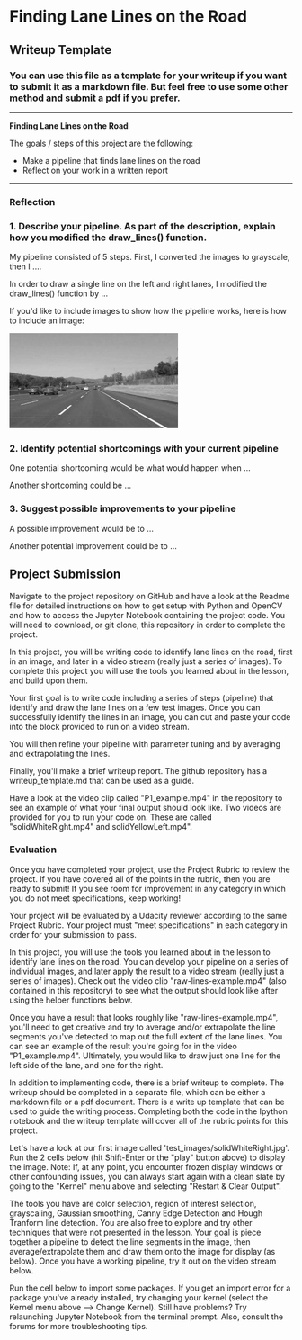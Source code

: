 # **Finding Lane Lines on the Road** 

## Writeup Template

### You can use this file as a template for your writeup if you want to submit it as a markdown file. But feel free to use some other method and submit a pdf if you prefer.

---

**Finding Lane Lines on the Road**

The goals / steps of this project are the following:
* Make a pipeline that finds lane lines on the road
* Reflect on your work in a written report


[//]: # (Image References)

[image1]: ./examples/grayscale.jpg "Grayscale"

---

### Reflection

### 1. Describe your pipeline. As part of the description, explain how you modified the draw_lines() function.

My pipeline consisted of 5 steps. First, I converted the images to grayscale, then I .... 

In order to draw a single line on the left and right lanes, I modified the draw_lines() function by ...

If you'd like to include images to show how the pipeline works, here is how to include an image: 

![alt text][image1]


### 2. Identify potential shortcomings with your current pipeline


One potential shortcoming would be what would happen when ... 

Another shortcoming could be ...


### 3. Suggest possible improvements to your pipeline

A possible improvement would be to ...

Another potential improvement could be to ...


## Project Submission
Navigate to the project repository on GitHub and have a look at the Readme file for detailed instructions on how to get setup with Python and OpenCV and how to access the Jupyter Notebook containing the project code. You will need to download, or git clone, this repository in order to complete the project.

In this project, you will be writing code to identify lane lines on the road, first in an image, and later in a video stream (really just a series of images). To complete this project you will use the tools you learned about in the lesson, and build upon them. 

Your first goal is to write code including a series of steps (pipeline) that identify and draw the lane lines on a few test images. Once you can successfully identify the lines in an image, you can cut and paste your code into the block provided to run on a video stream. 

You will then refine your pipeline with parameter tuning and by averaging and extrapolating the lines. 

Finally, you'll make a brief writeup report. The github repository has a writeup_template.md that can be used as a guide.

Have a look at the video clip called "P1_example.mp4" in the repository to see an example of what your final output should look like. Two videos are provided for you to run your code on. These are called "solidWhiteRight.mp4" and solidYellowLeft.mp4". 

### Evaluation
Once you have completed your project, use the Project Rubric to review the project. If you have covered all of the points in the rubric, then you are ready to submit! If you see room for improvement in any category in which you do not meet specifications, keep working! 

Your project will be evaluated by a Udacity reviewer according to the same Project Rubric. Your project must "meet specifications" in each category in order for your submission to pass.


In this project, you will use the tools you learned about in the lesson to identify lane lines on the road. You can develop your pipeline on a series of individual images, and later apply the result to a video stream (really just a series of images). Check out the video clip "raw-lines-example.mp4" (also contained in this repository) to see what the output should look like after using the helper functions below.

Once you have a result that looks roughly like "raw-lines-example.mp4", you'll need to get creative and try to average and/or extrapolate the line segments you've detected to map out the full extent of the lane lines. You can see an example of the result you're going for in the video "P1_example.mp4". Ultimately, you would like to draw just one line for the left side of the lane, and one for the right.

In addition to implementing code, there is a brief writeup to complete. The writeup should be completed in a separate file, which can be either a markdown file or a pdf document. There is a write up template that can be used to guide the writing process. Completing both the code in the Ipython notebook and the writeup template will cover all of the rubric points for this project.

Let's have a look at our first image called 'test_images/solidWhiteRight.jpg'. Run the 2 cells below (hit Shift-Enter or the "play" button above) to display the image.
Note: If, at any point, you encounter frozen display windows or other confounding issues, you can always start again with a clean slate by going to the "Kernel" menu above and selecting "Restart & Clear Output".


The tools you have are color selection, region of interest selection, grayscaling, Gaussian smoothing, Canny Edge Detection and Hough Tranform line detection. You are also free to explore and try other techniques that were not presented in the lesson. Your goal is piece together a pipeline to detect the line segments in the image, then average/extrapolate them and draw them onto the image for display (as below). Once you have a working pipeline, try it out on the video stream below.



Run the cell below to import some packages. If you get an import error for a package you've already installed, try changing your kernel (select the Kernel menu above --> Change Kernel). Still have problems? Try relaunching Jupyter Notebook from the terminal prompt. Also, consult the forums for more troubleshooting tips.


